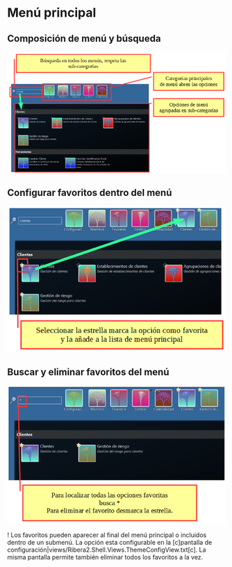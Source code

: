 
# Menú principal

## Composición de menú y búsqueda

![](menu.png)

## Configurar favoritos dentro del menú

![](menu_favoritos.png)

## Buscar y eliminar favoritos del menú

![](menu_favoritos_quitar.png)

 ! Los favoritos pueden aparecer al final del menú principal o incluidos dentro de un submenú.
 La opción esta configurable en la [c]pantalla de configuración|views/Ribera2.Shell.Views.ThemeConfigView.txt[c].
 La misma pantalla permite también eliminar todos los favoritos a la vez.
